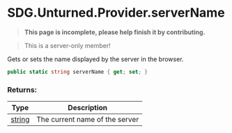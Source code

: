 # SDG.Unturned.Provider.serverName

<blockquote><p><b>This page is incomplete, please help finish it by contributing.<p></b></blockquote>

> This is a server-only member!

Gets or sets the name displayed by the server in the browser.

```csharp
public static string serverName { get; set; }
```

### Returns:

Type | Description
------------ | -------------
[string](https://docs.microsoft.com/en-us/dotnet/api/system.string?view=netframework-3.5) | The current name of the server